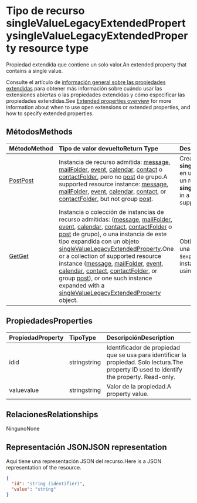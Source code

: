 # <a name="singlevaluelegacyextendedproperty-resource-type"></a><span data-ttu-id="4bdb1-101">Tipo de recurso singleValueLegacyExtendedProperty</span><span class="sxs-lookup"><span data-stu-id="4bdb1-101">singleValueLegacyExtendedProperty resource type</span></span>

<span data-ttu-id="4bdb1-102">Propiedad extendida que contiene un solo valor.</span><span class="sxs-lookup"><span data-stu-id="4bdb1-102">An extended property that contains a single value.</span></span> 

<span data-ttu-id="4bdb1-103">Consulte el artículo de [información general sobre las propiedades extendidas](../resources/extended-properties-overview.md) para obtener más información sobre cuándo usar las extensiones abiertas o las propiedades extendidas y cómo especificar las propiedades extendidas.</span><span class="sxs-lookup"><span data-stu-id="4bdb1-103">See [Extended properties overview](../resources/extended-properties-overview.md) for more information about when to use open extensions or extended properties, and how to specify extended properties.</span></span> 


## <a name="methods"></a><span data-ttu-id="4bdb1-104">Métodos</span><span class="sxs-lookup"><span data-stu-id="4bdb1-104">Methods</span></span>

| <span data-ttu-id="4bdb1-105">Método</span><span class="sxs-lookup"><span data-stu-id="4bdb1-105">Method</span></span>           | <span data-ttu-id="4bdb1-106">Tipo de valor devuelto</span><span class="sxs-lookup"><span data-stu-id="4bdb1-106">Return Type</span></span>    |<span data-ttu-id="4bdb1-107">Descripción</span><span class="sxs-lookup"><span data-stu-id="4bdb1-107">Description</span></span>|
|:---------------|:--------|:----------|
|[<span data-ttu-id="4bdb1-108">Post</span><span class="sxs-lookup"><span data-stu-id="4bdb1-108">Post</span></span>](../api/singlevaluelegacyextendedproperty_post_singlevalueextendedproperties.md) | <span data-ttu-id="4bdb1-109">Instancia de recurso admitida: [message](../resources/message.md), [mailFolder](../resources/mailfolder.md), [event](../resources/event.md), [calendar](../resources/calendar.md), [contact](../resources/contact.md) o [contactFolder](../resources/contactfolder.md), pero no [post](../resources/post.md) de grupo.</span><span class="sxs-lookup"><span data-stu-id="4bdb1-109">A supported resource instance: [message](../resources/message.md), [mailFolder](../resources/mailfolder.md), [event](../resources/event.md), [calendar](../resources/calendar.md), [contact](../resources/contact.md), or [contactFolder](../resources/contactfolder.md), but not group [post](../resources/post.md).</span></span> | <span data-ttu-id="4bdb1-110">Crea una **singleValueLegacyExtendedProperty** en una instancia nueva o existente de un recurso compatible.</span><span class="sxs-lookup"><span data-stu-id="4bdb1-110">Create a **singleValueLegacyExtendedProperty** in a new or existing instance of a supported resource.</span></span> |
|[<span data-ttu-id="4bdb1-111">Get</span><span class="sxs-lookup"><span data-stu-id="4bdb1-111">Get</span></span>](../api/singlevaluelegacyextendedproperty_get.md) |<span data-ttu-id="4bdb1-112">Instancia o colección de instancias de recurso admitidas: ([message](../resources/message.md), [mailFolder](../resources/mailfolder.md), [event](../resources/event.md), [calendar](../resources/calendar.md), [contact](../resources/contact.md), [contactFolder](../resources/contactfolder.md) o [post](../resources/post.md) de grupo), o una instancia de este tipo expandida con un objeto [singleValueLegacyExtendedProperty](singlevaluelegacyextendedproperty.md).</span><span class="sxs-lookup"><span data-stu-id="4bdb1-112">One or a collection of supported resource instance ([message](../resources/message.md), [mailFolder](../resources/mailfolder.md), [event](../resources/event.md), [calendar](../resources/calendar.md), [contact](../resources/contact.md), [contactFolder](../resources/contactfolder.md), or group [post](../resources/post.md)), or one such instance expanded with a [singleValueLegacyExtendedProperty](singlevaluelegacyextendedproperty.md) object.</span></span> |<span data-ttu-id="4bdb1-113">Obtiene una instancia del recurso con una propiedad extendida mediante `$expand` o `$filter`.</span><span class="sxs-lookup"><span data-stu-id="4bdb1-113">Get a resource instance with an extended property using `$expand` or `$filter`.</span></span>|

## <a name="properties"></a><span data-ttu-id="4bdb1-114">Propiedades</span><span class="sxs-lookup"><span data-stu-id="4bdb1-114">Properties</span></span>
| <span data-ttu-id="4bdb1-115">Propiedad</span><span class="sxs-lookup"><span data-stu-id="4bdb1-115">Property</span></span>     | <span data-ttu-id="4bdb1-116">Tipo</span><span class="sxs-lookup"><span data-stu-id="4bdb1-116">Type</span></span>   |<span data-ttu-id="4bdb1-117">Descripción</span><span class="sxs-lookup"><span data-stu-id="4bdb1-117">Description</span></span>|
|:---------------|:--------|:----------|
|<span data-ttu-id="4bdb1-118">id</span><span class="sxs-lookup"><span data-stu-id="4bdb1-118">id</span></span>|<span data-ttu-id="4bdb1-119">string</span><span class="sxs-lookup"><span data-stu-id="4bdb1-119">string</span></span>|<span data-ttu-id="4bdb1-p101">Identificador de propiedad que se usa para identificar la propiedad. Solo lectura.</span><span class="sxs-lookup"><span data-stu-id="4bdb1-p101">The property ID used to identify the property. Read-only.</span></span>|
|<span data-ttu-id="4bdb1-122">value</span><span class="sxs-lookup"><span data-stu-id="4bdb1-122">value</span></span>|<span data-ttu-id="4bdb1-123">string</span><span class="sxs-lookup"><span data-stu-id="4bdb1-123">string</span></span>|<span data-ttu-id="4bdb1-124">Valor de la propiedad.</span><span class="sxs-lookup"><span data-stu-id="4bdb1-124">A property value.</span></span>|

## <a name="relationships"></a><span data-ttu-id="4bdb1-125">Relaciones</span><span class="sxs-lookup"><span data-stu-id="4bdb1-125">Relationships</span></span>
<span data-ttu-id="4bdb1-126">Ninguno</span><span class="sxs-lookup"><span data-stu-id="4bdb1-126">None</span></span>


## <a name="json-representation"></a><span data-ttu-id="4bdb1-127">Representación JSON</span><span class="sxs-lookup"><span data-stu-id="4bdb1-127">JSON representation</span></span>

<span data-ttu-id="4bdb1-128">Aquí tiene una representación JSON del recurso.</span><span class="sxs-lookup"><span data-stu-id="4bdb1-128">Here is a JSON representation of the resource.</span></span>

<!-- {
  "blockType": "resource",
  "optionalProperties": [

  ],
  "@odata.type": "microsoft.graph.singleValueLegacyExtendedProperty"
}-->

```json
{
  "id": "string (identifier)",
  "value": "string"
}

```

<!-- uuid: 8fcb5dbc-d5aa-4681-8e31-b001d5168d79
2015-10-25 14:57:30 UTC -->
<!-- {
  "type": "#page.annotation",
  "description": "singleValueLegacyExtendedProperty resource",
  "keywords": "",
  "section": "documentation",
  "tocPath": ""
}-->